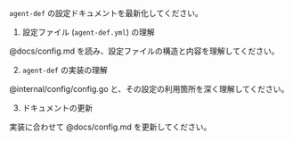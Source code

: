 `agent-def` の設定ドキュメントを最新化してください。

1. 設定ファイル (`agent-def.yml`) の理解

@docs/config.md を読み、設定ファイルの構造と内容を理解してください。

2. `agent-def` の実装の理解

@internal/config/config.go と、その設定の利用箇所を深く理解してください。

3. ドキュメントの更新

実装に合わせて @docs/config.md を更新してください。